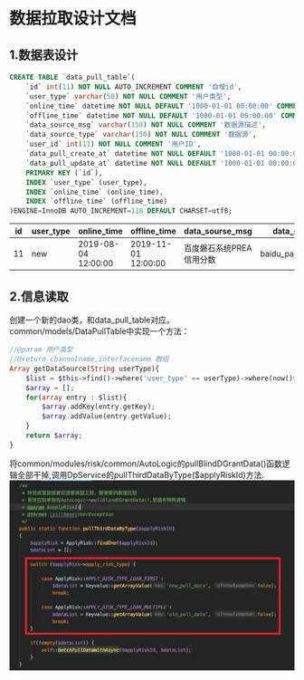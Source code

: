 # 数据拉取设计文档
## 1.数据表设计
```sql
CREATE TABLE `data_pull_table`(
    `id` int(11) NOT NULL AUTO_INCREMENT COMMENT '自增id',
    `user_type` varchar(50) NOT NULL COMMENT '用户类型',
    `online_time` datetime NOT NULL DEFAULT '1000-01-01 00:00:00' COMMENT '上线时间',
    `offline_time` datetime NOT NULL DEFAULT '1000-01-01 00:00:00' COMMENT '下线时间',
    `data_source_msg` varchar(150) NOT NULL COMMENT '数据源描述',
    `data_source_type` varchar(150) NOT NULL COMMENT '数据源',
    `user_id` int(11) NOT NULL COMMENT '用户ID',
    `data_pull_create_at` datetime NOT NULL DEFAULT '1000-01-01 00:00:00',
    `data_pull_update_at` datetime NOT NULL DEFAULT '1000-01-01 00:00:00',
    PRIMARY KEY (`id`),
    INDEX `user_type` (user_type),
    INDEX `online_time` (online_time),
    INDEX `offline_time` (offline_time)
)ENGINE=InnoDB AUTO_INCREMENT=118 DEFAULT CHARSET=utf8;
```

|id|user_type|online_time|offline_time|data_sourse_msg|data_sourse_type|
|------|----------|-------------|------------|-----|-----|
|11|new |2019-08-04 12:00:00|2019-11-01 12:00:00| 百度磐石系统PREA信用分数|baidu_panshi,fraud_preal|

## 2.信息读取
创建一个新的dao类，和data_pull_table对应。<br>
common/models/DataPullTable中实现一个方法：<br>
```php
//@param 用户类型
//@return channolname,interfacename 数组
Array getDataSource(String userType){
    $list = $this->find()->where('user_type' == userType)->where(now()>'online_time')->where(now()<'offline_time').findall();
    $array = [];
    for(array entry : $list){
        $array.addKey(entry.getKey);
        $array.addValue(entry.getValue);
    }
    return $array;
}
```

将common/modules/risk/common/AutoLogic的pullBlindDGrantData()函数逻辑全部干掉,调用DpService的pullThirdDataByType($applyRiskId)方法.
![fail](img/2.1.PNG)<br>